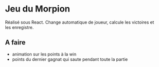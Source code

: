 # Jeu du Morpion

Réalisé sous React.
Change automatique de joueur, calcule les victoires et les enregistre.

## A faire

- animation sur les points à la win
- points du dernier gagnat qui saute pendant toute la partie
